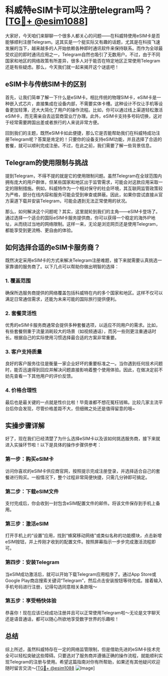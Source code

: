 # 科威特eSIM卡可以注册telegram吗？[[TG💪+ @esim1088](https://t.me/s/esim1088)]

大家好，今天咱们来聊聊一个很多人都关心的问题——在科威特使用eSIM卡是否能够顺利注册Telegram。这其实是一个挺实际又有趣的话题，尤其是在科技飞速发展的当下，越来越多的人开始依赖各种即时通讯软件来保持联系。而作为全球最受欢迎的即时通讯应用之一，Telegram自然也吸引了无数用户。不过，由于不同国家和地区的网络政策有所差异，很多人对于能否在特定地区正常使用Telegram还是有些疑虑。那么，今天我们就一起来揭开这个谜底吧！

## eSIM卡与传统SIM卡的区别

首先，让我们简单了解一下什么是eSIM卡。相比传统的物理SIM卡，eSIM卡是一种嵌入式芯片，直接集成在设备内部，不需要实体卡槽。这种设计不仅让手机等设备更加轻薄，还大大简化了用户的操作流程。比如，你可以通过线上渠道轻松激活eSIM卡，而无需亲自去运营商营业厅办理。此外，eSIM卡支持多号码切换，这对于经常需要跨国出差或者旅行的人来说非常方便。

回到我们的主题，既然eSIM卡如此便捷，那么它是否能帮助我们在科威特成功注册Telegram呢？答案是肯定的！只要你的设备支持eSIM功能，并且选择了合适的套餐，就可以顺利完成注册。不过，在此之前，我们需要了解一些背景信息。

## Telegram的使用限制与挑战

提到Telegram，不得不提的就是它的使用限制问题。虽然Telegram在全球范围内拥有庞大的用户群体，但某些国家和地区出于监管需求，可能会对这款应用采取一定的限制措施。例如，科威特作为一个相对保守的社会环境，其互联网监管政策较为严格，部分在线内容和服务可能会受到审查或屏蔽。因此，如果你尝试直接从官方渠道下载并安装Telegram，可能会遇到无法正常使用的状况。

那么，如何解决这个问题呢？其实，这里就轮到我们的主角——eSIM卡登场了。通过选择一个适合的国际eSIM卡服务提供商，你可以获得一个稳定的海外IP地址，从而绕过当地的网络限制。这样一来，无论是浏览网页还是使用Telegram，都能享受到更流畅、更自由的体验。

## 如何选择合适的eSIM卡服务商？

既然决定采用eSIM卡的方式来解决Telegram注册难题，接下来就需要认真挑选一家靠谱的服务商了。以下几点可以帮助你做出明智的选择：

### 1. **覆盖范围**
确保所选服务商提供的网络覆盖包括科威特在内的多个国家和地区。这样不仅可以满足日常通信需求，还能为未来可能的国际旅行提供便利。

### 2. **套餐灵活性**
优秀的eSIM卡服务商通常会提供多种套餐选项，以适应不同用户的需求。比如，有些套餐侧重于流量消耗较大的场景（如视频通话），而另一些则更注重通话时长。根据自己的实际使用习惯选择最合适的方案非常重要。

### 3. **客户支持质量**
良好的客户服务往往是衡量一家企业好坏的重要标准之一。当你遇到任何技术问题时，能否迅速得到回应并解决问题直接影响着整个使用体验。因此，在做决定前不妨先查看一下其他用户的评价反馈。

### 4. **价格合理性**
最后也是最关键的一点就是性价比啦！毕竟谁都不想花冤枉钱嘛。比较几家主流平台后你会发现，尽管价格差距不大，但细微之处还是值得留意的哦~

## 实操步骤详解

好了，现在我们已经清楚了为什么选择eSIM卡以及该如何挑选服务商，接下来就进入实操环节啦！以下是具体的操作步骤供参考：

### 第一步：购买eSIM卡
访问你喜欢的eSIM卡供应商官网，按照提示完成注册登录，并选择适合自己的套餐进行购买。一般情况下，整个过程非常简便快捷，只需几分钟即可搞定。

### 第二步：下载eSIM文件
支付完成后，你会收到一封包含eSIM配置文件的邮件。将该文件保存到手机上备用。

### 第三步：激活eSIM
打开手机上的“设置”应用，找到“蜂窝移动网络”或类似名称的功能模块，点击新增eSIM按钮，并上传刚才收到的配置文件。按照屏幕指示一步步完成激活流程即可。

### 第四步：安装Telegram
当eSIM成功激活后，就可以开始下载Telegram应用程序了。通过App Store或Google Play商店搜索关键词“Telegram”，然后点击安装按钮等待完成。接着输入手机号码进行注册，记得勾选同意相关条款哦～

### 第五步：享受畅快体验
恭喜你！现在应该已经成功注册并且可以正常使用Telegram啦～无论是文字聊天还是语音通话，都可以随心所欲地享受数字世界的乐趣啦！

## 总结

综上所述，虽然科威特存在一定的网络监管限制，但是借助先进的eSIM卡技术完全可以轻松突破这些障碍。只要选对了服务商并遵循正确的操作流程，就能顺利实现Telegram的注册与使用。希望这篇指南对你有所帮助，如果还有其他疑问欢迎随时留言交流～[[TG💪+ @esim1088](https://t.me/s/esim1088) ![Image](https://i.postimg.cc/4NQfJmqS/Snipaste-2025-05-13-00-14-12.png)]